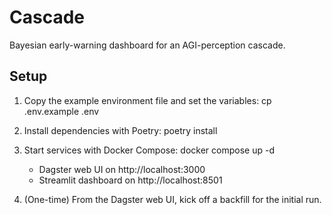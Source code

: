 # Cascade

Bayesian early-warning dashboard for an AGI-perception cascade.

## Setup

1. Copy the example environment file and set the variables:
   cp .env.example .env

2. Install dependencies with Poetry:
   poetry install

3. Start services with Docker Compose:
   docker compose up -d

   - Dagster web UI on http://localhost:3000
   - Streamlit dashboard on http://localhost:8501

4. (One-time) From the Dagster web UI, kick off a backfill for the initial run.
